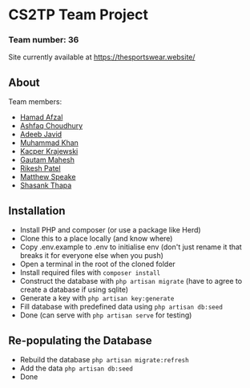 # CS2TP Team Project
### Team number:  36
Site currently available at https://thesportswear.website/
## About
Team members:
- [Hamad Afzal](https://github.com/LOKI-HGR)
- [Ashfaq Choudhury](https://github.com/AshfaqC)
- [Adeeb Javid](https://github.com/adeeb2024)
- [Muhammad Khan](https://github.com/K3YC0D3)
- [Kacper Krajewski](https://github.com/Kacper69pl)
- [Gautam Mahesh](https://github.com/gm488)
- [Rikesh Patel](https://github.com/rikeshpatel19)
- [Matthew Speake](https://github.com/mspeake161)
- [Shasank Thapa](https://github.com/ShasankThapa)

## Installation
- Install PHP and composer (or use a package like Herd)
- Clone this to a place locally (and know where)
- Copy .env.example to .env to initialise env (don't just rename it that breaks it for everyone else when you push)
- Open a terminal in the root of the cloned folder
- Install required files with `composer install`
- Construct the database with `php artisan migrate` (have to agree to create a database if using sqlite)
- Generate a key with `php artisan key:generate`
- Fill database with predefined data using `php artisan db:seed`
- Done (can serve with `php artisan serve` for testing)

## Re-populating the Database
- Rebuild the database `php artisan migrate:refresh`
- Add the data `php artisan db:seed`
- Done
